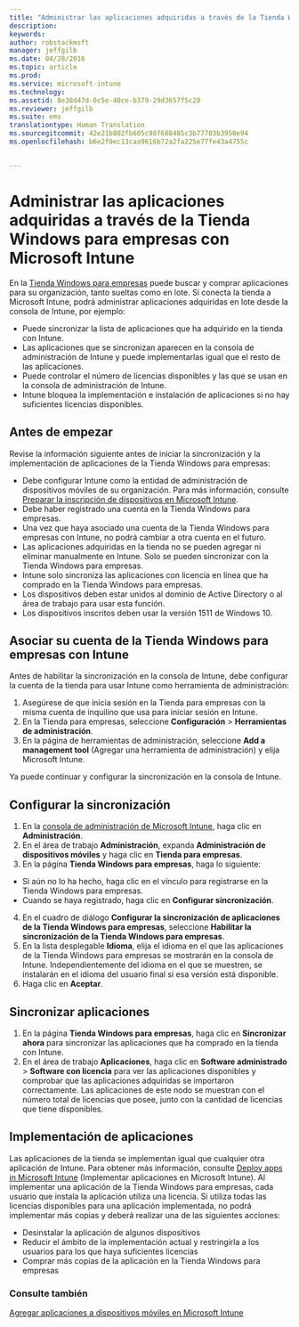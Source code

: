 ```yaml
---
title: "Administrar las aplicaciones adquiridas a través de la Tienda Windows para empresas | Microsoft Intune"
description: 
keywords: 
author: robstackmsft
manager: jeffgilb
ms.date: 04/28/2016
ms.topic: article
ms.prod: 
ms.service: microsoft-intune
ms.technology: 
ms.assetid: 8e38d47d-0c5e-40ce-b379-29d3657f5c28
ms.reviewer: jeffgilb
ms.suite: ems
translationtype: Human Translation
ms.sourcegitcommit: 42e21b802fb605c98f688485c3b77703b3950e94
ms.openlocfilehash: b6e2f0ec13caa9616b72a2fa225e77fe43a4755c


---
```


# Administrar las aplicaciones adquiridas a través de la Tienda Windows para empresas con Microsoft Intune
En la [Tienda Windows para empresas](https://www.microsoft.com/business-store) puede buscar y comprar aplicaciones para su organización, tanto sueltas como en lote. Si conecta la tienda a Microsoft Intune, podrá administrar aplicaciones adquiridas en lote desde la consola de Intune, por ejemplo:
* Puede sincronizar la lista de aplicaciones que ha adquirido en la tienda con Intune.
* Las aplicaciones que se sincronizan aparecen en la consola de administración de Intune y puede implementarlas igual que el resto de las aplicaciones.
* Puede controlar el número de licencias disponibles y las que se usan en la consola de administración de Intune.
* Intune bloquea la implementación e instalación de aplicaciones si no hay suficientes licencias disponibles.

## Antes de empezar
Revise la información siguiente antes de iniciar la sincronización y la implementación de aplicaciones de la Tienda Windows para empresas:
* Debe configurar Intune como la entidad de administración de dispositivos móviles de su organización. Para más información, consulte [Preparar la inscripción de dispositivos en Microsoft Intune](get-ready-to-enroll-devices-in-microsoft-intune.md).
* Debe haber registrado una cuenta en la Tienda Windows para empresas.
* Una vez que haya asociado una cuenta de la Tienda Windows para empresas con Intune, no podrá cambiar a otra cuenta en el futuro.
* Las aplicaciones adquiridas en la tienda no se pueden agregar ni eliminar manualmente en Intune. Solo se pueden sincronizar con la Tienda Windows para empresas.
* Intune solo sincroniza las aplicaciones con licencia en línea que ha comprado en la Tienda Windows para empresas.
* Los dispositivos deben estar unidos al dominio de Active Directory o al área de trabajo para usar esta función.
* Los dispositivos inscritos deben usar la versión 1511 de Windows 10.

## Asociar su cuenta de la Tienda Windows para empresas con Intune
Antes de habilitar la sincronización en la consola de Intune, debe configurar la cuenta de la tienda para usar Intune como herramienta de administración:
1. Asegúrese de que inicia sesión en la Tienda para empresas con la misma cuenta de inquilino que usa para iniciar sesión en Intune.
2. En la Tienda para empresas, seleccione **Configuración** > **Herramientas de administración**.
3. En la página de herramientas de administración, seleccione **Add a management tool** (Agregar una herramienta de administración) y elija Microsoft Intune.

Ya puede continuar y configurar la sincronización en la consola de Intune.

## Configurar la sincronización

1. En la [consola de administración de Microsoft Intune](https://manage.microsoft.com), haga clic en **Administración**.
2. En el área de trabajo **Administración**, expanda **Administración de dispositivos móviles** y haga clic en **Tienda para empresas**.
3. En la página **Tienda Windows para empresas**, haga lo siguiente:
* Si aún no lo ha hecho, haga clic en el vínculo para registrarse en la Tienda Windows para empresas.
* Cuando se haya registrado, haga clic en **Configurar sincronización**.
4. En el cuadro de diálogo **Configurar la sincronización de aplicaciones de la Tienda Windows para empresas**, seleccione **Habilitar la sincronización de la Tienda Windows para empresas**.
5. En la lista desplegable **Idioma**, elija el idioma en el que las aplicaciones de la Tienda Windows para empresas se mostrarán en la consola de Intune. Independientemente del idioma en el que se muestren, se instalarán en el idioma del usuario final si esa versión está disponible.
6. Haga clic en **Aceptar**.

## Sincronizar aplicaciones

1. En la página **Tienda Windows para empresas**, haga clic en **Sincronizar ahora** para sincronizar las aplicaciones que ha comprado en la tienda con Intune.
2. En el área de trabajo **Aplicaciones**, haga clic en **Software administrado** > **Software con licencia** para ver las aplicaciones disponibles y comprobar que las aplicaciones adquiridas se importaron correctamente.
Las aplicaciones de este nodo se muestran con el número total de licencias que posee, junto con la cantidad de licencias que tiene disponibles.

## Implementación de aplicaciones

Las aplicaciones de la tienda se implementan igual que cualquier otra aplicación de Intune. Para obtener más información, consulte [Deploy apps in Microsoft Intune](deploy-apps-in-microsoft-intune.md) (Implementar aplicaciones en Microsoft Intune).
Al implementar una aplicación de la Tienda Windows para empresas, cada usuario que instala la aplicación utiliza una licencia. Si utiliza todas las licencias disponibles para una aplicación implementada, no podrá implementar más copias y deberá realizar una de las siguientes acciones:
* Desinstalar la aplicación de algunos dispositivos
* Reducir el ámbito de la implementación actual y restringirla a los usuarios para los que haya suficientes licencias
* Comprar más copias de la aplicación en la Tienda Windows para empresas


### Consulte también
[Agregar aplicaciones a dispositivos móviles en Microsoft Intune](add-apps-for-mobile-devices-in-microsoft-intune.md)





<!--HONumber=Jun16_HO4-->



